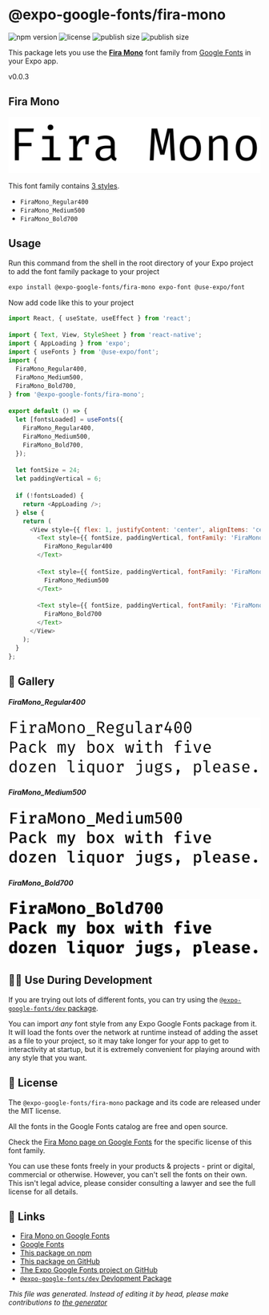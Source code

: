 # @expo-google-fonts/fira-mono

![npm version](https://flat.badgen.net/npm/v/@expo-google-fonts/fira-mono)
![license](https://flat.badgen.net/github/license/expo/google-fonts)
![publish size](https://flat.badgen.net/packagephobia/install/@expo-google-fonts/fira-mono)
![publish size](https://flat.badgen.net/packagephobia/publish/@expo-google-fonts/fira-mono)

This package lets you use the [**Fira Mono**](https://fonts.google.com/specimen/Fira+Mono) font family from [Google Fonts](https://fonts.google.com/) in your Expo app.

v0.0.3

## Fira Mono

![Fira Mono](./font-family.png)

This font family contains [3 styles](#gallery).

- `FiraMono_Regular400`
- `FiraMono_Medium500`
- `FiraMono_Bold700`

## Usage

Run this command from the shell in the root directory of your Expo project to add the font family package to your project
```sh
expo install @expo-google-fonts/fira-mono expo-font @use-expo/font
```

Now add code like this to your project
```js
import React, { useState, useEffect } from 'react';

import { Text, View, StyleSheet } from 'react-native';
import { AppLoading } from 'expo';
import { useFonts } from '@use-expo/font';
import {
  FiraMono_Regular400,
  FiraMono_Medium500,
  FiraMono_Bold700,
} from '@expo-google-fonts/fira-mono';

export default () => {
  let [fontsLoaded] = useFonts({
    FiraMono_Regular400,
    FiraMono_Medium500,
    FiraMono_Bold700,
  });

  let fontSize = 24;
  let paddingVertical = 6;

  if (!fontsLoaded) {
    return <AppLoading />;
  } else {
    return (
      <View style={{ flex: 1, justifyContent: 'center', alignItems: 'center' }}>
        <Text style={{ fontSize, paddingVertical, fontFamily: 'FiraMono_Regular400' }}>
          FiraMono_Regular400
        </Text>

        <Text style={{ fontSize, paddingVertical, fontFamily: 'FiraMono_Medium500' }}>
          FiraMono_Medium500
        </Text>

        <Text style={{ fontSize, paddingVertical, fontFamily: 'FiraMono_Bold700' }}>
          FiraMono_Bold700
        </Text>
      </View>
    );
  }
};

```

## 🔡 Gallery

##### FiraMono_Regular400
![FiraMono_Regular400](./f17d60778f78f5928584a4f314a221b328dbce03da62fcc09caeebac82f76809.ttf.png)

##### FiraMono_Medium500
![FiraMono_Medium500](./003aa1dc6866482549cf715d4075e470701e918eadd47a035568d8d254f63e02.ttf.png)

##### FiraMono_Bold700
![FiraMono_Bold700](./4dab36f8faa3f89e09e177a6ef40eaacd307b98b2a38a14426be96ce9ed67a3b.ttf.png)


## 👩‍💻 Use During Development

If you are trying out lots of different fonts, you can try using the [`@expo-google-fonts/dev` package](https://github.com/expo/google-fonts/tree/master/font-packages/dev#readme).

You can import *any* font style from any Expo Google Fonts package from it. It will load the fonts
over the network at runtime instead of adding the asset as a file to your project, so it may take longer
for your app to get to interactivity at startup, but it is extremely convenient
for playing around with any style that you want.

## 📖 License

The `@expo-google-fonts/fira-mono` package and its code are released under the MIT license.

All the fonts in the Google Fonts catalog are free and open source.

Check the [Fira Mono page on Google Fonts](https://fonts.google.com/specimen/Fira+Mono) for the specific license of this font family.

You can use these fonts freely in your products & projects - print or digital, commercial or otherwise. However, you can't sell the fonts on their own. This isn't legal advice, please consider consulting a lawyer and see the full license for all details.

## 🔗 Links

- [Fira Mono on Google Fonts](https://fonts.google.com/specimen/Fira+Mono)
- [Google Fonts](https://fonts.google.com/)
- [This package on npm](https://www.npmjs.com/package/@expo-google-fonts/fira-mono)
- [This package on GitHub](https://github.com/expo/google-fonts/tree/master/font-packages/fira-mono)
- [The Expo Google Fonts project on GitHub](https://github.com/expo/google-fonts)
- [`@expo-google-fonts/dev` Devlopment Package](https://github.com/expo/google-fonts/tree/master/font-packages/dev)


*This file was generated. Instead of editing it by head, please make contributions to [the generator](https://github.com/expo/google-fonts/tree/master/packages/generator)*
